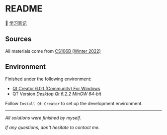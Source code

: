 # README

📔 [学习笔记](https://blog.stickmind.com/category/stanford-cs106b.html)

## Sources

All materials come from [CS106B (Winter 2022)](https://web.stanford.edu/class/archive/cs/cs106b/cs106b.1224/)

## Environment

Finished under the following environment:

- [Qt Creator 6.0.1 (Community) For Windows](https://mirrors.nju.edu.cn/qt/official_releases/qtcreator/6.0/6.0.1/)
- QT Version *Desktop Qt 6.2.2 MinGW 64-bit*

Follow `Install Qt Creator` to set up the development environment.

---

*All solutions were finished by myself.*

*If any questions, don't hesitate to contact me.*

